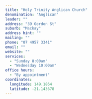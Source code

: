 ```yaml
---
title: "Holy Trinity Anglican Church"
denomination: "Anglican"
leader: ""
address: "39 Gordon St"
suburb: "Mackay"
address hint: ""
mailing: ""
phone: "07 4957 3341"
email: ""
website: ""
services:
  - "Sunday 8:00am"
  - "Wednesday 10:00am"
office hours:
  - "By appointment"
coordinates: 
  longitude: 149.1864
  latitude: -21.143678
---
```

